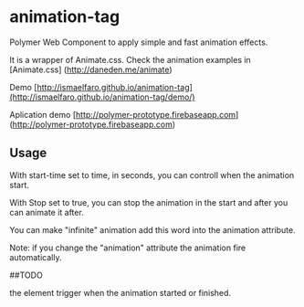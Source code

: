 # animation-tag
Polymer Web Component to apply simple and fast animation effects.

It is a wrapper of Animate.css. Check the animation examples in [Animate.css] (http://daneden.me/animate)

Demo [http://ismaelfaro.github.io/animation-tag](http://ismaelfaro.github.io/animation-tag/demo/)

Aplication demo [http://polymer-prototype.firebaseapp.com] (http://polymer-prototype.firebaseapp.com)

## Usage

<animation-tag animation="lightSpeedOut">
    <element-to-anim></element-to-anim>
</animation-tag>

<animation-tag animation="lightSpeedOut" start-time="2.0">
    <element-to-anim></element-to-anim>
</animation-tag>

With start-time set to time, in seconds, you can controll when the animation start.

 <animation-tag animation="lightSpeedOut" stop>
    <element-to-anim></element-to-anim>
</animation-tag>

With Stop set to true, you can stop the animation in the start and after you can animate it after.

<animation-tag animation="pulse infinite">
    <element-to-anim></element-to-anim>
</animation-tag>

You can make "infinite" animation add this word into the animation attribute.

Note: if you change the "animation" attribute the animation fire automatically.


##TODO

 the element trigger when the animation started or finished.
